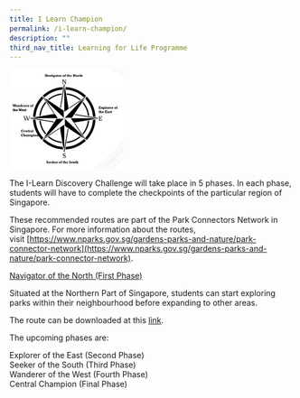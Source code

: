 ```yaml
---
title: I Learn Champion
permalink: /i-learn-champion/
description: ""
third_nav_title: Learning for Life Programme
---
```


<img src="/images/I-Learn-Champion-e1604283192272-768x668.jpeg"  
style="width:40%">

The I-Learn Discovery Challenge will take place in 5 phases. In each phase, students will have to complete the checkpoints of the particular region of Singapore.

These recommended routes are part of the Park Connectors Network in Singapore. For more information about the routes, visit [https://www.nparks.gov.sg/gardens-parks-and-nature/park-connector-network](https://www.nparks.gov.sg/gardens-parks-and-nature/park-connector-network).

<u>Navigator of the North (First Phase)</u>

Situated at the Northern Part of Singapore, students can start exploring parks within their neighbourhood before expanding to other areas.

The route can be downloaded at this [link](/files/Navigator-of-the-North.pdf).

The upcoming phases are:

Explorer of the East (Second Phase) <br>
Seeker of the South (Third Phase) <br>
Wanderer of the West (Fourth Phase) <br>
Central Champion (Final Phase)